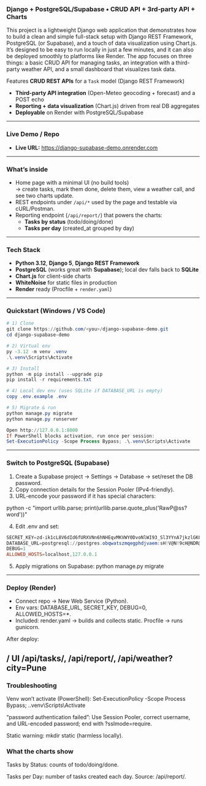 ### Django + PostgreSQL/Supabase • CRUD API + 3rd‑party API + Charts

This project is a lightweight Django web application that demonstrates how to build a clean and simple full-stack setup with Django REST Framework, PostgreSQL (or Supabase), and a touch of data visualization using Chart.js. It’s designed to be easy to run locally in just a few minutes, and it can also be deployed smoothly to platforms like Render. The app focuses on three things: a basic CRUD API for managing tasks, an integration with a third-party weather API, and a small dashboard that visualizes task data.

Features
**CRUD REST APIs** for a `Task` model (Django REST Framework)
- **Third-party API integration** (Open-Meteo geocoding + forecast) and a POST echo
- **Reporting + data visualization** (Chart.js) driven from real DB aggregates
- **Deployable** on Render with PostgreSQL/Supabase
---

### Live Demo / Repo

- **Live URL:** https://django-supabase-demo.onrender.com
---

### What’s inside

- Home page with a minimal UI (no build tools)  
  → create tasks, mark them done, delete them, view a weather call, and see two charts update.
- REST endpoints under `/api/*` used by the page and testable via cURL/Postman.
- Reporting endpoint (`/api/report/`) that powers the charts:
  - **Tasks by status** (todo/doing/done)
  - **Tasks per day** (created_at grouped by day)
---

### Tech Stack

- **Python 3.12**, **Django 5**, **Django REST Framework**
- **PostgreSQL** (works great with **Supabase**); local dev falls back to **SQLite**
- **Chart.js** for client-side charts
- **WhiteNoise** for static files in production
- **Render** ready (Procfile + `render.yaml`)
---

### Quickstart (Windows / VS Code)

```powershell
# 1) Clone
git clone https://github.com/<you>/django-supabase-demo.git
cd django-supabase-demo

# 2) Virtual env
py -3.12 -m venv .venv
.\.venv\Scripts\Activate

# 3) Install
python -m pip install --upgrade pip
pip install -r requirements.txt

# 4) Local dev env (uses SQLite if DATABASE_URL is empty)
copy .env.example .env

# 5) Migrate & run
python manage.py migrate
python manage.py runserver

Open http://127.0.0.1:8000
If PowerShell blocks activation, run once per session:
Set-ExecutionPolicy -Scope Process Bypass; .\.venv\Scripts\Activate
```
---

### Switch to PostgreSQL (Supabase)

1. Create a Supabase project → Settings → Database → set/reset the DB password.
2. Copy connection details for the Session Pooler (IPv4-friendly).
3. URL-encode your password if it has special characters:
 
python -c "import urllib.parse; print(urllib.parse.quote_plus('RawP@ss?word'))"


4. Edit .env and set:
```powershell
SECRET_KEY=zd-ik1cL8V6dId6fURXVNn6hNHEqvMKVWY0DvoNlWI93_Sl3YYnA7jkzlGKQ6VIrb_E
DATABASE_URL=postgresql://postgres.obqwatszmqegphdjvaem:sH!V@N!9cH@NDR@T!KE@aws-1-ap-south-1.pooler.supabase.com:5432/postgres?sslmode=require
DEBUG=1
ALLOWED_HOSTS=localhost,127.0.0.1
```

5. Apply migrations on Supabase:
python manage.py migrate
---

### Deploy (Render)

- Connect repo → New Web Service (Python).
- Env vars: DATABASE_URL, SECRET_KEY, DEBUG=0, ALLOWED_HOSTS=*.
- Included:
    render.yaml → builds and collects static.
    Procfile → runs gunicorn.

After deploy:

/ UI
/api/tasks/, /api/report/, /api/weather?city=Pune
---

### Troubleshooting

Venv won’t activate (PowerShell):
Set-ExecutionPolicy -Scope Process Bypass; .\.venv\Scripts\Activate

“password authentication failed”:
Use Session Pooler, correct username, and URL-encoded password; end with ?sslmode=require.

Static warning:
mkdir static (harmless locally).

### What the charts show

Tasks by Status: counts of todo/doing/done.

Tasks per Day: number of tasks created each day.
Source: /api/report/.
